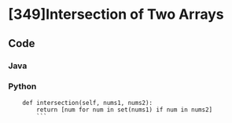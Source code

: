 # [349]Intersection of Two Arrays


## Code

### Java

### Python
```class Solution(object):
    def intersection(self, nums1, nums2):
        return [num for num in set(nums1) if num in nums2]
        ```



